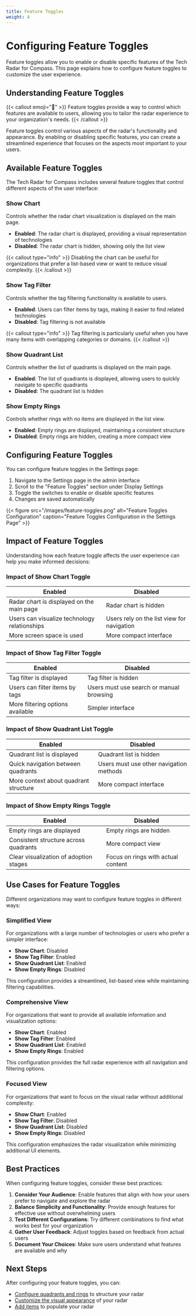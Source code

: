 ```yaml
---
title: Feature Toggles
weight: 4
---
```


# Configuring Feature Toggles

Feature toggles allow you to enable or disable specific features of the Tech Radar for Compass. This page explains how to configure feature toggles to customize the user experience.

## Understanding Feature Toggles

{{< callout emoji="🔄" >}}
Feature toggles provide a way to control which features are available to users, allowing you to tailor the radar experience to your organization's needs.
{{< /callout >}}

Feature toggles control various aspects of the radar's functionality and appearance. By enabling or disabling specific features, you can create a streamlined experience that focuses on the aspects most important to your users.

## Available Feature Toggles

The Tech Radar for Compass includes several feature toggles that control different aspects of the user interface:

### Show Chart

Controls whether the radar chart visualization is displayed on the main page.

- **Enabled**: The radar chart is displayed, providing a visual representation of technologies
- **Disabled**: The radar chart is hidden, showing only the list view

{{< callout type="info" >}}
Disabling the chart can be useful for organizations that prefer a list-based view or want to reduce visual complexity.
{{< /callout >}}

### Show Tag Filter

Controls whether the tag filtering functionality is available to users.

- **Enabled**: Users can filter items by tags, making it easier to find related technologies
- **Disabled**: Tag filtering is not available

{{< callout type="info" >}}
Tag filtering is particularly useful when you have many items with overlapping categories or domains.
{{< /callout >}}

### Show Quadrant List

Controls whether the list of quadrants is displayed on the main page.

- **Enabled**: The list of quadrants is displayed, allowing users to quickly navigate to specific quadrants
- **Disabled**: The quadrant list is hidden

### Show Empty Rings

Controls whether rings with no items are displayed in the list view.

- **Enabled**: Empty rings are displayed, maintaining a consistent structure
- **Disabled**: Empty rings are hidden, creating a more compact view

## Configuring Feature Toggles

You can configure feature toggles in the Settings page:

1. Navigate to the Settings page in the admin interface
2. Scroll to the "Feature Toggles" section under Display Settings
3. Toggle the switches to enable or disable specific features
4. Changes are saved automatically

{{< figure src="/images/feature-toggles.png" alt="Feature Toggles Configuration" caption="Feature Toggles Configuration in the Settings Page" >}}

## Impact of Feature Toggles

Understanding how each feature toggle affects the user experience can help you make informed decisions:

### Impact of Show Chart Toggle

| Enabled | Disabled |
|---------|----------|
| Radar chart is displayed on the main page | Radar chart is hidden |
| Users can visualize technology relationships | Users rely on the list view for navigation |
| More screen space is used | More compact interface |

### Impact of Show Tag Filter Toggle

| Enabled | Disabled |
|---------|----------|
| Tag filter is displayed | Tag filter is hidden |
| Users can filter items by tags | Users must use search or manual browsing |
| More filtering options available | Simpler interface |

### Impact of Show Quadrant List Toggle

| Enabled | Disabled |
|---------|----------|
| Quadrant list is displayed | Quadrant list is hidden |
| Quick navigation between quadrants | Users must use other navigation methods |
| More context about quadrant structure | More compact interface |

### Impact of Show Empty Rings Toggle

| Enabled | Disabled |
|---------|----------|
| Empty rings are displayed | Empty rings are hidden |
| Consistent structure across quadrants | More compact view |
| Clear visualization of adoption stages | Focus on rings with actual content |

## Use Cases for Feature Toggles

Different organizations may want to configure feature toggles in different ways:

### Simplified View

For organizations with a large number of technologies or users who prefer a simpler interface:

- **Show Chart**: Disabled
- **Show Tag Filter**: Enabled
- **Show Quadrant List**: Enabled
- **Show Empty Rings**: Disabled

This configuration provides a streamlined, list-based view while maintaining filtering capabilities.

### Comprehensive View

For organizations that want to provide all available information and visualization options:

- **Show Chart**: Enabled
- **Show Tag Filter**: Enabled
- **Show Quadrant List**: Enabled
- **Show Empty Rings**: Enabled

This configuration provides the full radar experience with all navigation and filtering options.

### Focused View

For organizations that want to focus on the visual radar without additional complexity:

- **Show Chart**: Enabled
- **Show Tag Filter**: Disabled
- **Show Quadrant List**: Disabled
- **Show Empty Rings**: Disabled

This configuration emphasizes the radar visualization while minimizing additional UI elements.

## Best Practices

When configuring feature toggles, consider these best practices:

1. **Consider Your Audience**: Enable features that align with how your users prefer to navigate and explore the radar
2. **Balance Simplicity and Functionality**: Provide enough features for effective use without overwhelming users
3. **Test Different Configurations**: Try different combinations to find what works best for your organization
4. **Gather User Feedback**: Adjust toggles based on feedback from actual users
5. **Document Your Choices**: Make sure users understand what features are available and why

## Next Steps

After configuring your feature toggles, you can:

- [Configure quadrants and rings](../quadrants-and-rings/) to structure your radar
- [Customize the visual appearance](../customization/) of your radar
- [Add items](../managing-items/) to populate your radar 